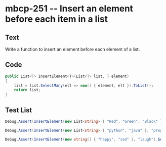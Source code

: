 # mbcp-251 -- Insert an element before each item in a list

## Text

Write a function to insert an element before each element of a list.

## Code

```csharp
public List<T> InsertElement<T>(List<T> list, T element)
{
    list = list.SelectMany(elt => new[] { element, elt }).ToList();
    return list;
}
```

## Test List

```csharp
Debug.Assert(InsertElement(new List<string> { "Red", "Green", "Black" }, 'c').SequenceEqual(new List<string> { "c", "Red", "c", "Green", "c", "Black" }));
```

```csharp
Debug.Assert(InsertElement(new List<string> { "python", "java" }, "program").SequenceEqual(new List<string> { "program", "python", "program", "java" }));
```

```csharp
Debug.Assert(InsertElement(new string[] { "happy", "sad" }, "laugh").SequenceEqual(new string[] { "laugh", "happy", "laugh", "sad" }));
```

